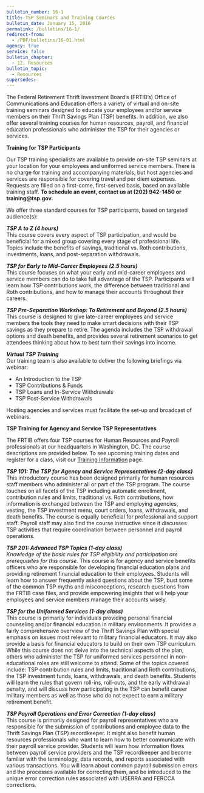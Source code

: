 ```yaml
---
bulletin_number: 16-1
title: TSP Seminars and Training Courses
bulletin_date: January 15, 2016
permalink: /bulletins/16-1/
redirect-from:
  - /PDF/bulletins/16-01.html
agency: true
service: false
bulletin_chapter:
  - 12, Resources
bulletin_topic:
  - Resources
supersedes:
---
```


The Federal Retirement Thrift Investment Board’s (FRTIB’s) Office of Communications and Education offers a variety of virtual and on-site training seminars designed to educate your employees and/or service members on their Thrift Savings Plan (TSP) benefits. In addition, we also offer several training courses for human resources, payroll, and financial education professionals who administer the TSP for their agencies or services.

<p><b>Training for TSP Participants</b></p>
<p>Our TSP training specialists are available to provide on-site TSP seminars at your location for your employees and uniformed service members. There is no charge for training and accompanying materials, but host agencies and services are responsible for covering travel and per diem expenses. Requests are filled on a first-come, first-served basis, based on available training staff. <b>To schedule an event, contact us at (202) 942-1450 or training@tsp.gov.</b></p>
<p>We offer three standard courses for TSP participants, based on targeted audience(s):</p>
<p><b><i>TSP A to Z (4 hours)<br></i></b>This course covers every aspect of TSP participation, and would be beneficial for a mixed group covering every stage of professional life. Topics include the benefits of savings, traditional vs. Roth contributions, investments, loans, and post-separation withdrawals.</p>
<p><b><i>TSP for Early to Mid-Career Employees (2.5 hours)<br></i></b>This course focuses on what your early and mid-career employees and service members can do to take full advantage of the TSP. Participants will learn how TSP contributions work, the difference between traditional and Roth contributions, and how to manage their accounts throughout their careers.</p>
<p><b><i>TSP Pre-Separation Workshop: To Retirement and Beyond (2.5 hours)<br></i></b>This course is designed to give late-career employees and service members the tools they need to make smart decisions with their TSP savings as they prepare to retire. The agenda includes the TSP withdrawal options and death benefits, and provides several retirement scenarios to get attendees thinking about how to best turn their savings into income.</p>
<p><b><i>Virtual TSP Training<br></i></b>Our training team is also available to deliver the following briefings via webinar:</p>
<ul>
<li>An Introduction to the TSP</li>
<li>TSP Contributions &amp; Funds</li>
<li>TSP Loans and In-Service Withdrawals</li>
<li>TSP Post-Service Withdrawals</li>
</ul>
<p>Hosting agencies and services must facilitate the set-up and broadcast of webinars.</p>
<p><b>TSP Training for Agency and Service TSP Representatives</b></p>
<p>The FRTIB offers four TSP courses for Human Resources and Payroll professionals at our headquarters in Washington, DC. The course descriptions are provided below. To see upcoming training dates and register for a class, visit our <a href="../../representative/Content/trainingInfo.html">Training Information</a> page.</p>
<p><b><i>TSP 101: The TSP for Agency and Service Representatives (2-day class)<br></i></b>This introductory course has been designed primarily for human resources staff members who administer all or part of the TSP program. The course touches on all facets of the TSP including automatic enrollment, contribution rules and limits, traditional vs. Roth contributions, how information is exchanged between the TSP and employing agencies, vesting, the TSP investment menu, court orders, loans, withdrawals, and death benefits. The course is equally beneficial for professional and support staff. Payroll staff may also find the course instructive since it discusses TSP activities that require coordination between personnel and payroll operations.</p>
<p><b><i>TSP 201: Advanced TSP Topics (1-day class)<br></i></b><i>Knowledge of the basic rules for TSP eligibility and participation are prerequisites for this course.</i> This course is for agency and service benefits officers who are responsible for developing financial education plans and providing retirement financial education to their employees. Students will learn how to answer frequently asked questions about the TSP, bust some of the common TSP myths and misconceptions, research questions from the FRTIB case files, and provide empowering insights that will help your employees and service members manage their accounts wisely.</p>
<p><b><i>TSP for the Uniformed Services (1-day class)<br></i></b>This course is primarily for individuals providing personal financial counseling and/or financial education in military environments. It provides a fairly comprehensive overview of the Thrift Savings Plan with special emphasis on issues most relevant to military financial educators. It may also provide a basis for financial educators to build on their own TSP curriculum. While this course does not delve into the technical aspects of the plan, others who administer the TSP for uniformed services personnel in non-educational roles are still welcome to attend. Some of the topics covered include: TSP contribution rules and limits, traditional and Roth contributions, the TSP investment funds, loans, withdrawals, and death benefits. Students will learn the rules that govern roll-ins, roll-outs, and the early withdrawal penalty, and will discuss how participating in the TSP can benefit career military members as well as those who do not expect to earn a military retirement benefit.</p>
<p><b><i>TSP Payroll Operations and Error Correction (1-day class)<br></i></b>This course is primarily designed for payroll representatives who are responsible for the submission of contributions and employee data to the Thrift Savings Plan (TSP) recordkeeper. It might also benefit human resources professionals who want to learn how to better communicate with their payroll service provider. Students will learn how information flows between payroll service providers and the TSP recordkeeper and become familiar with the terminology, data records, and reports associated with various transactions. You will learn about common payroll submission errors and the processes available for correcting them, and be introduced to the unique error correction rules associated with USERRA and FERCCA corrections.</p>
<!-- CONTENT END -->
